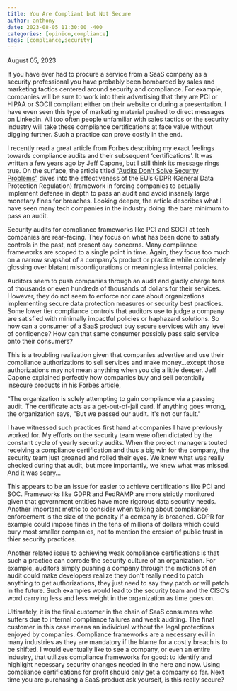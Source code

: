 ```yaml
---
title: You Are Compliant but Not Secure
author: anthony
date: 2023-08-05 11:30:00 -400
categories: [opinion,compliance]
tags: [compliance,security]
---
```

August 05, 2023

If you have ever had to procure a service from a SaaS company as a security professional you have probably been bombarded by sales and marketing tactics centered around security and compliance. For example, companies will be sure to work into their advertising that they are PCI or HIPAA or SOCII compliant either on their website or during a presentation. I have even seen this type of marketing material pushed to direct messages on LinkedIn. All too often people unfamiliar with sales tactics or the security industry will take these compliance certifications at face value without digging further. Such a practice can prove costly in the end.

I recently read a great article from Forbes describing my exact feelings towards compliance audits and their subsequent ‘certifications’. It was written a few years ago by Jeff Capone, but I still think its message rings true. On the surface, the article titled [“Audits Don't Solve Security Problems”](https://www.forbes.com/sites/forbestechcouncil/2020/04/17/audits-dont-solve-security-problems/?sh=572f22601e84) dives into the effectiveness of the EU’s GDPR (General Data Protection Regulation) framework in forcing companies to actually implement defense in depth to pass an audit and avoid insanely large monetary fines for breaches. Looking deeper, the article describes what I have seen many tech companies in the industry doing: the bare minimum to pass an audit.

Security audits for compliance frameworks like PCI and SOCII at tech companies are rear-facing. They focus on what has been done to satisfy controls in the past, not present day concerns. Many compliance frameworks are scoped to a single point in time. Again, they focus too much on a narrow snapshot of a company’s product or practice while completely glossing over blatant misconfigurations or meaningless internal policies.

Auditors seem to push companies through an audit and gladly charge tens of thousands or even hundreds of thousands of dollars for their services. However, they do not seem to enforce nor care about organizations implementing secure data protection measures or security best practices. Some lower tier compliance controls that auditors use to judge a company are satisfied with minimally impactful policies or haphazard solutions. So how can a consumer of a SaaS product buy secure services with any level of confidence? How can that same consumer possibly pass said service onto their consumers?

This is a troubling realization given that companies advertise and use their compliance authorizations to sell services and make money…except those authorizations may not mean anything when you dig a little deeper. Jeff Capone explained perfectly how companies buy and sell potentially insecure products in his Forbes article, 


>
“The organization is solely attempting to gain compliance via a passing audit. The certificate acts as a get-out-of-jail card. If anything goes wrong, the organization says, "But we passed our audit. It's not our fault."
>


I have witnessed such practices first hand at companies I have previously worked for. My efforts on the security team were often dictated by the constant cycle of yearly security audits. When the project managers touted receiving a compliance certification and thus a big win for the company, the security team just groaned and rolled their eyes. We knew what was really checked during that audit, but more importantly, we knew what was missed. And it was scary…

This appears to be an issue for easier to achieve certifications like PCI and SOC. Frameworks like GDPR and FedRAMP are more strictly monitored given that government entities have more rigorous data security needs. Another important metric to consider when talking about compliance enforcement is the size of the penalty if a company is breached. GDPR for example could impose fines in the tens of millions of dollars which could bury most smaller companies, not to mention the erosion of public trust in thier security practices.

Another related issue to achieving weak compliance certifications is that such a practice can corrode the security culture of an organization. For example, auditors simply pushing a company through the motions of an audit could make developers realize they don't really need to patch anything to get authorizations, they just need to say they patch or will patch in the future. Such examples would lead to the security team and the CISO’s word carrying less and less weight in the organization as time goes on.

Ultimately, it is the final customer in the chain of SaaS consumers who suffers due to internal compliance failures and weak auditing. The final customer in this case means an individual without the legal protections enjoyed by companies. Compliance frameworks are a necessary evil in many industries as they are mandatory if the blame for a costly breach is to be shifted. I would eventually like to see a company, or even an entire industry, that utilizes compliance frameworks for good: to identify and highlight necessary security changes needed in the here and now. Using compliance certifications for profit should only get a company so far. Next time you are purchasing a SaaS product ask yourself, is this really secure?
